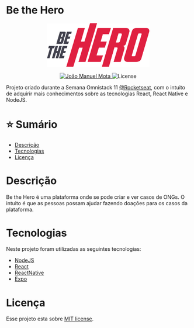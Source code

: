# Be the Hero

<p  align="center">
    <img  src="./frontend/src/assets/logo.svg"  alt="Be the hero"  width="280"/>
</p>

<p  align="center">
    <a  href="https://www.linkedin.com/in/jo%C3%A3o-mota-a16297145//">
        <img  alt="João Manuel Mota" src="https://img.shields.io/badge/LinkedIn-Jo%C3%A3o%20Mota-red"/>
    </a>    
    <img  alt="License"  src="https://img.shields.io/badge/license-MIT-e02041">
</p>

Projeto criado durante a Semana Omnistack 11 [@Rocketseat](https://github.com/Rocketseat), com o intuito de adquirir mais conhecimentos sobre as tecnologias React, React Native e NodeJS.


# :star: Sumário

* [Descrição](#descrição)
* [Tecnologias](#tecnologias)
* [Licença](#licença)

# Descrição
Be the Hero é uma plataforma onde se pode criar e ver casos de ONGs. O intuito é que as pessoas possam ajudar fazendo doações para os casos da plataforma.


# Tecnologias
Neste projeto foram utilizadas as seguintes tecnologias:
* [NodeJS](https://nodejs.org/en/)
* [React](https://pt-br.reactjs.org/)
* [ReactNative](https://reactnative.dev/)
* [Expo](https://expo.io/)


# Licença

Esse projeto esta sobre [MIT license](./LICENSE).
